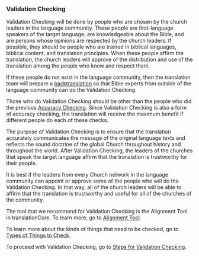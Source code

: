 
### Validation Checking

Validation Checking will be done by people who are chosen by the church leaders in the language community. These people are first-language speakers of the target language, are knowledgeable about the Bible, and are persons whose opinions are respected by the church leaders. If possible, they should be people who are trained in biblical languages, biblical content, and translation principles. When these people affirm the translation, the church leaders will approve of the distribution and use of the translation among the people who know and respect them. 

If these people do not exist in the language community, then the translation team will prepare a [backtranslation](../vol2-backtranslation/01.md) so that Bible experts from outside of the language community can do the Validation Checking.

Those who do Validation Checking should be other than the people who did the previous [Accuracy Checking](../accuracy-check/01.md). Since Validation Checking is also a form of accuracy checking, the translation will receive the maximum benefit if different people do each of these checks.   

The purpose of Validation Checking is to ensure that the translation accurately communicates the message of the original language texts and reflects the sound doctrine of the global Church throughout history and throughout the world. After Validation Checking, the leaders of the churches that speak the target language affirm that the translation is trustworthy for their people. 

It is best if the leaders from every Church network in the language community can appoint or approve some of the people who will do the Validation Checking. In that way, all of the church leaders will be able to affirm that the translation is trustworthy and useful for all of the churches of the community.

The tool that we recommend for Validation Checking is the Alignment Tool in translationCore. To learn more, go to [Alignment Tool](../alignment-tool/01.md).

To learn more about the kinds of things that need to be checked, go to [Types of Things to Check](../vol2-things-to-check/01.md).

To proceed with Validation Checking, go to [Steps for Validation Checking](../vol2-steps/01.md).